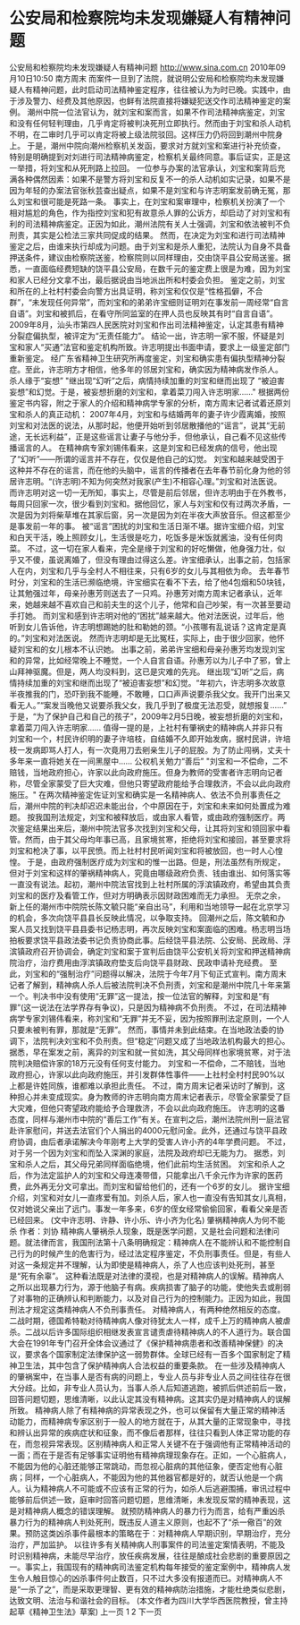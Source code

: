 # 公安局和检察院均未发现嫌疑人有精神问题

公安局和检察院均未发现嫌疑人有精神问题
http://www.sina.com.cn  2010年09月10日10:50  南方周末
而案件一旦到了法院，就说明公安局和检察院均未发现嫌疑人有精神问题，此时启动司法精神鉴定程序，往往被认为为时已晚。实践中，由于涉及警力、经费及其他原因，也鲜有法院直接将嫌疑犯送交作司法精神鉴定的案例。
潮州中院一位法官认为，就刘宝和案而言，如果不作司法精神病鉴定，刘宝和没有任何轻判理由，几乎肯定将被判决死刑立即执行。然而由于刘宝和杀人动机不明，在二审时几乎可以肯定将被上级法院驳回。这样压力仍将回到潮州中院身上。
于是，潮州中院向潮州检察机关发函，要求对方就刘宝和案进行补充侦查，特别是明确提到对刘进行司法精神病鉴定，检察机关最终同意。事后证实，正是这一举措，将刘宝和从死刑路上拉回。
一位参与办案的法官承认，刘宝和案背后充满各种偶然因素：如果不是警方将刘宝和反复不一的杀人动机如实记录，如果不是因为年轻的办案法官张秋芸查出疑点，如果不是刘宝和与许志明案发前确无冤，那么刘宝和很可能是死路一条。
事实上，在刘宝和案审理中，检察机关扮演了一个相对尴尬的角色，作为指控刘宝和犯有故意杀人罪的公诉方，却启动了对刘宝和有利的司法精神病鉴定。正因为如此，潮州法院有关人士强调，刘宝和依法被判不负刑责，其实是公检法三家共同促成的结果。
然而，在决定为刘宝和进行司法精神鉴定之后，由谁来执行却成为问题。由于刘宝和是杀人重犯，法院认为自身不具备押送条件，建议由检察院送鉴，检察院则以同样理由，交由饶平县公安局送鉴。据悉，一直面临经费短缺的饶平县公安局，在数千元的鉴定费上很是为难，因为刘宝和家人已经分文拿不出，最后据说由当地派出所和村委会负担。
鉴定之前，刘宝和所在的上社村村委会向警方出具证明，称刘宝和仅仅是“性格孤僻，不合群”，“未发现任何异常”，而刘宝和的弟弟许宝细则证明刘在事发前一周经常“自言自语”。刘宝和被抓后，在看守所同监室的在押人员也反映其有时“自言自语”。
2009年8月，汕头市第四人民医院对刘宝和作出司法精神鉴定，认定其患有精神分裂症偏执型，被评定为“无责任能力”。
结论一出，许志明一家不服，怀疑是刘宝和家人“买通”法官和鉴定机构所致。许志明提出书面申请，要求上一级鉴定部门重新鉴定。
经广东省精神卫生研究所再度鉴定，刘宝和确实患有偏执型精神分裂症。至此，许志明方才相信，他多年的邻居刘宝和，确实因为精神病发作杀人。
杀人缘于“妄想”
"继出现“幻听”之后，病情持续加重的刘宝和继而出现了 “被迫害妄想”和幻觉。于是，被妄想折磨的刘宝和，拿着菜刀闯入许志明家……"
根据两份鉴定书内容，附之于家人的介绍和精神病学专家的分析，南方周末记者试着还原刘宝和杀人的真正动机：
2007年4月，刘宝和与结婚两年的妻子许少霞离婚，按照刘宝和对法医的说法，从那时起，他便开始听到邻居散播他的“谣言”，说其“无前途，无长远利益”，正是这些谣言让妻子与他分手，但他承认，自己看不见这些传播谣言的人。
在精神病专家刘锡伟看来，这是刘宝和已经发病的信号，他出现了“幻听”——所谓的谣言并不存在，仅仅是他自己的幻觉。
刘宝和越来越受困于这种并不存在的谣言，而在他的头脑中，谣言的传播者在去年春节前化身为他的邻居许志明。“(许志明)不知为何突然对我家(产生)不相容心理。”刘宝和对法医说。
而许志明对这一切一无所知，事实上，尽管是前后邻居，但许志明由于在外教书，每周只回家一次，很少看到刘宝和。据他回忆，家人与刘宝和仅有过两次矛盾，一次是因为刘将柴草堆在其家后窗，另一次是因为刘在半夜大声放音乐。但这都至少是事发前一年的事。
被“谣言”困扰的刘宝和生活日渐不堪。据许宝细介绍，刘宝和白天干活，晚上照顾女儿，生活很是吃力，吃饭多是米饭就酱油，没有任何肉菜。
不过，这一切在家人看来，完全是缘于刘宝和的好吃懒做，他身强力壮，似乎又不傻，虽说离婚了，但没有理由过得这么差。许宝细承认，出事之前，包括家人在内，刘宝和几乎与全村人不相往来，只有6岁的女儿与其相依为命。
去年春节时分，刘宝和的生活已濒临绝境，许宝细实在看不下去，给了他4包烟和50块钱，让其勉强过年，母亲孙惠芳则送去了一只鸡。孙惠芳对南方周末记者承认，近年来，她越来越不喜欢自己和前夫生的这个儿子，他常和自己吵架，有一次甚至要动手打她。
而刘宝和感到许志明对他的“困扰”越来越大。他对法医说，过年后，他听到女儿告诉他，许志明想踢她的肚和勒她的颈。“小孩哪有乱说话？这肯定是真的。”刘宝和对法医说。
然而许志明却是无比冤枉，实际上，由于很少回家，他怀疑刘宝和的女儿根本不认识她。
出事之前，弟弟许宝细和母亲孙惠芳均发现刘宝和的异常，比如经常晚上不睡觉，一个人自言自语。孙惠芳以为儿子中了邪，曾上山拜神驱魔。但是，两人均没料到，这已是灾难的先兆。
继出现“幻听”之后，病情持续加重的刘宝和继而出现了“被迫害妄想”和幻觉。“年初六，许志明多次故意半夜推我的门，恐吓到我不能睡，不敢睡，口口声声说要杀我父女。我开门出来又看无人。”“案发当晚他又说要杀我父女，我几乎到了极度无法忍受，就想报复……”
于是，“为了保护自己和自己的孩子”，2009年2月5日晚，被妄想折磨的刘宝和，拿着菜刀闯入许志明家……
值得一提的是，上社村有肇祸史的精神病人并非只有刘宝和一个，村民许织明的妻子许培枝，自结婚不久即开始发病，据村民讲，许培枝一发病即骂人打人，有一次竟用刀去剜亲生儿子的屁股。为了防止闯祸，丈夫十多年来一直将她关在一间黑屋中……
公权机关勉力“善后”
"刘宝和一不偿命，二不赔钱，当地政府担心，许家以此向政府施压。但身为教师的受害者许志明向记者称，尽管全家蒙受了巨大灾难，但他只寄望政府能给予合理救济，不会以此向政府施压。"
在两次精神鉴定佐证刘宝和确实是一名精神病人、依法不负刑事责任之后，潮州中院的判决却迟迟未能出台，个中原因在于，刘宝和未来如何处置成为难题。
按我国刑法规定，刘宝和被释放后，或由家人看管，或由政府强制医疗。两次鉴定结果出来后，潮州中院法官多次找到刘宝和父母，让其将刘宝和领回家中看管。然而，由于其父母均年事已高，且家境贫寒，拒绝将刘宝和接回，甚至要求将刘宝和枪决了事，以平民愤。而上社村村民听闻刘宝和将被放回，也一时人心惶惶。
于是，由政府强制医疗成为刘宝和的惟一出路。但是，刑法虽然有所规定，但对于刘宝和这样的肇祸精神病人，究竟由哪级政府负责、钱由谁出、如何落实等一直没有说法。起初，潮州中院法官找到上社村所属的浮滨镇政府，希望由其负责刘宝和的医疗及看管工作，但对方明确表示因财政困难而无力承担。
无奈之余，新上任的潮州市中院院长陈文毓只能“亲自出马”，利用和当地领导一起在北京学习的机会，多次向饶平县县长反映此情况，以争取支持。
回潮州之后，陈文毓和办案人员又找到饶平县县委书记杨志明，再次反映刘宝和案面临的困难。杨志明当场拍板要求饶平县政法委书记负责协商此事。后经饶平县法院、公安局、民政局、浮滨镇政府召开协调会，确定刘宝和案于宣判后由饶平公安机关将刘宝和押送精神病院治疗，治疗费用由浮滨镇政府垫支后向饶平县财政、民政申请补充经费。
至此，刘宝和的“强制治疗”问题得以解决，法院于今年7月下旬正式宣判。南方周末记者了解到，精神病人杀人后被法院判决不负刑责，刘宝和是潮州中院几十年来第一个。判决书中没有使用“无罪”这一提法，按一位法官的解释，刘宝和是“有罪”(这一说法在法学界存有争议)，只是因为精神病不负刑责。
不过，在司法精神病学专家刘锡伟看来，称刘宝和“无罪”并无不妥，因为按照罪刑法定原则，一个人只要未被判有罪，那就是“无罪”。
然而，事情并未到此结束。在当地政法委的协调下，法院判决刘宝和不负刑责。但“稳定”问题又成了当地政法机构最大的担心。据悉，早在案发之前，离异的刘宝和就一贫如洗，其父母同样也家境贫寒，对于法院判决赔偿许家的18万元没有任何支付能力。
刘宝和一不偿命，二不赔钱，当地政府担心，许家以此向政府施压，并引发群体性事件——上社村全村村民90%以上都是许姓同族，谁都难以承担此责任。
不过，南方周末记者采访时了解到，这种担心并未变成现实。身为教师的许志明向南方周末记者表示，尽管全家蒙受了巨大灾难，但他只寄望政府能给予合理救济，不会以此向政府施压。
许志明的这番态度，同样与潮州市中院的“善后工作”有关。在宣判之后，潮州法院州刑一庭法官赴许家慰问，并送去法官们个人捐出的4000元慰问金。此外，还通过与饶平县政府协调，由后者承诺解决今年刚考上大学的受害人许小齐的4年学费问题。
不过，对于另一个因为刘宝和而坠入深渊的家庭，法院及政府却已无能为力。
据悉，刘宝和杀人之后，其父母兄弟同样面临绝境，他们此前均生活贫困。
刘宝和杀人之后，作为法定监护人的刘宝和父母连凑带借，只能拿出八千余元作为许家的医药费，此外再无分文可拿出。而刘宝和留给他们的，还有一个6岁的女儿。
据许宝细介绍，刘宝和对女儿一直疼爱有加。刘杀人后，家人也一直没有告知其女儿真相，仅对她说父亲出了远门。事发一年多来，6岁的侄女经常偷偷回家，看看父亲是否已经回来。
(文中许志明、许静、许小乐、许小齐为化名)
肇祸精神病人为何不能杀
作者：刘协
精神病人肇祸杀人现象，既是医学问题，又是社会问题和法律问题。就法律而言，我国刑法第十八条明确规定：精神病人在不能辨认和不能控制自己行为的时候产生的危害行为，经过法定程序鉴定，不负刑事责任。但是，有些人对这一条规定并不理解，认为即使是精神病人，杀了人也应该判处死刑，甚至是“死有余辜”。
这种看法既是对法律的漠视，也是对精神病人的误解。精神病人之所以出现暴力行为，源于他脑子有病。疾病损害了脑子的功能，使他失去或削弱了对事物的正确辨认和判断能力，以及对自己行为的控制能力。正因为如此，我国刑法才规定这类精神病人不负刑事责任。
对精神病人，有两种绝然相反的态度。二战时期，德国希特勒对待精神病人像对待犹太人一样，成千上万的精神病人被虐杀。二战以后许多国际组织相继发表宣言谴责虐待精神病人的不人道行为。联合国大会在1991年专门召开全体会议通过了《保护精神病患者和改善精神保健》的决议，要求各个国家制定法律保护这一弱势群体。全球已经有一百多个国家制定了精神卫生法，其中包含了保护精神病人合法权益的重要条款。
在一些涉及精神病人的肇祸案中，在当事人是否有病的问题上，专业人员与非专业人员之间往往存在很大分歧。比如，非专业人员认为，当事人杀人后知道逃跑，被抓后供述前后一致，回答问题切题，思维清晰，以此认定其没有精神病。这其实仍是对精神病人的误解所致。
精神病人除了有精神病的异常表现之外，也可以保留有大量正常的精神活动能力，而精神病专家区别于一般人的地方就在于，从其大量的正常现象中，寻找和辨认出异常的疾病症状和征象，而不像后者那样，往往只看到人体正常功能的存在，而忽视异常表现。区别精神病人和正常人关键不在于强调他有正常精神活动的一面；而在于是否有足够事实证明他有精神病理现象存在。正如，一个心脏病人，不能因为他的心脏还能够正常跳动，而忽视心脏病的其他征象，便否定他有心脏病；同样，一个心脏病人，不能因为他的其他器官都是好的，就否认他是一个病人。认为精神病人不可能或不应该有正常的行为，如杀人后逃避围捕，审讯过程中能够前后供述一致，庭审时回答问题切题，思维清晰，未发现反常的精神表现，这是对精神病人概念的错误理解。
就预防精神病人的暴力行为而言，给有严重凶杀暴力行为的精神病人判处死刑，既违反人道主义原则，也起不了“杀一儆百”的效果。预防这类凶杀事件最根本的策略在于：对精神病人早期识别，早期治疗，充分治疗，严加监护。
以往许多有关精神病人刑事案件的司法鉴定案情表明，不能及时识别精神病，未能尽早治疗，放任疾病发展，往往是酿成社会悲剧的重要原因之一。事实上，我国现有的精神病司法鉴定机构每年接受的鉴定案例中，精神病人发生令人触目惊心的凶杀事件何止数百，只不过大多没有报道而已。对精神病人不是“一杀了之”，而是采取更理智、更有效的精神病防治措施，才能杜绝类似悲剧，达致文明、法治与和谐社会的目标。
(本文作者为四川大学华西医院教授，曾主持起草《精神卫生法》草案)
上一页
1
2
下一页

